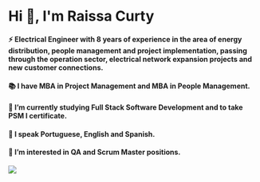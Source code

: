 # Hi 👋, I'm Raissa Curty


#### ⚡ Electrical Engineer with 8 years of experience in the area of energy distribution, people management and project implementation, passing through the operation sector, electrical network expansion projects and new customer connections. 
#### 📚 I have MBA in Project Management and MBA in People Management.
#### 🧠 I’m currently studying Full Stack Software Development and to take PSM I certificate.
#### 💬 I speak Portuguese, English and Spanish.
#### 🔭 I’m interested in QA and Scrum Master positions.

<div>
  
 <a href="https://www.linkedin.com/in/raissa-curty/" target="_blank"><img src="https://img.shields.io/badge/-LinkedIn-%230077B5?style=for-the-badge&logo=linkedin&logoColor=white" target="_blank"></a> 
  
</div>
